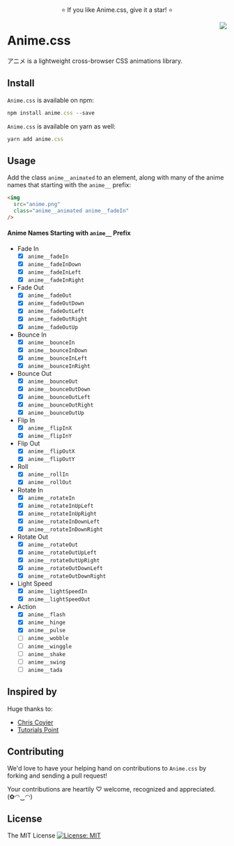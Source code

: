 <p align="center">
  ⭐️ If you like Anime.css, give it a star! ⭐️
</p>

<img src="https://github.com/animecss/anime.css/blob/master/static/images/anime.png" align="right" />

# Anime.css

アニメ is a lightweight cross-browser CSS animations library.

## Install

`Anime.css` is available on npm:

```js
npm install anime.css --save
```

`Anime.css` is available on yarn as well:

```js
yarn add anime.css
```

<!-- or add it directly to your webpage:

```js
<head>
  <link
    rel="stylesheet"
    href="anime.min.css"
  />
</head>
``` -->

## Usage

Add the class `anime__animated` to an element, along with many of the anime names that starting with the `anime__` prefix:

```html
<img
  src="anime.png"
  class="anime__animated anime__fadeIn"
/>
```

#### Anime Names Starting with `anime__` Prefix

* Fade In
  * [x] `anime__fadeIn`
  * [x] `anime__fadeInDown`
  * [x] `anime__fadeInLeft`
  * [x] `anime__fadeInRight`

* Fade Out
  * [x] `anime__fadeOut`
  * [x] `anime__fadeOutDown`
  * [x] `anime__fadeOutLeft`
  * [x] `anime__fadeOutRight`
  * [x] `anime__fadeOutUp`

* Bounce In
  * [x] `anime__bounceIn`
  * [x] `anime__bounceInDown`
  * [x] `anime__bounceInLeft`
  * [x] `anime__bounceInRight`

* Bounce Out
  * [x] `anime__bounceOut`
  * [x] `anime__bounceOutDown`
  * [x] `anime__bounceOutLeft`
  * [x] `anime__bounceOutRight`
  * [x] `anime__bounceOutUp`

* Flip In
  * [x] `anime__flipInX`
  * [x] `anime__flipInY`

* Flip Out
  * [x] `anime__flipOutX`
  * [x] `anime__flipOutY`

* Roll
  * [x] `anime__rollIn`
  * [x] `anime__rollOut`

* Rotate In
  * [x] `anime__rotateIn`
  * [x] `anime__rotateInUpLeft`
  * [x] `anime__rotateInUpRight`
  * [x] `anime__rotateInDownLeft`
  * [x] `anime__rotateInDownRight`

* Rotate Out
  * [x] `anime__rotateOut`
  * [x] `anime__rotateOutUpLeft`
  * [x] `anime__rotateOutUpRight`
  * [x] `anime__rotateOutDownLeft`
  * [x] `anime__rotateOutDownRight`

* Light Speed
  * [x] `anime__lightSpeedIn`
  * [x] `anime__lightSpeedOut`

* Action
  * [x] `anime__flash`
  * [x] `anime__hinge`
  * [x] `anime__pulse`
  * [ ] `anime__wobble`
  * [ ] `anime__winggle`
  * [ ] `anime__shake`
  * [ ] `anime__swing`
  * [ ] `anime__tada`

<!--

* TODO
  * [ ] Fade Out Right Big
  * [ ] Fade In Left Big
  * [ ] Bounce
  * [ ] Fade Out Up Big
  * [ ] Fade Out Left Big
  * [ ] Fade In Right Big
  * [ ] Fade In Up
  * [ ] Fade In Up Big
  * [ ] Fade Down Big
  * [ ] Bounce Up
  * [ ] Flip

-->

## Inspired by

Huge thanks to:

* [Chris Coyier](https://github.com/chriscoyier)
* [Tutorials Point](https://www.tutorialspoint.com/css/css_animation.htm)

## Contributing

We'd love to have your helping hand on contributions to `Anime.css` by forking and sending a pull request!

Your contributions are heartily ♡ welcome, recognized and appreciated. (✿◠‿◠)

## License

The MIT License [![License: MIT](https://img.shields.io/badge/License-MIT-yellow.svg)](https://opensource.org/licenses/MIT)

<!-- 

<html>
  <head>
    <link
      rel="stylesheet"
      href="anime.min.css"
    />
  </head>
  <body>
    <center style="margin-top: 20%;">
      <h1 class="anime__animated anime__bounceOutUp">An animated element</h1>
      <img src="anime.png" class="anime__animated anime__bounceOutUp" />
    </center>
  </body>
</html>

-->
